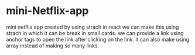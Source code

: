 # mini-Netflix-app
mini netflix app created by using strach in react
we can make this using strach in which it can be break in small cards.
we can provide a link using anchor tags to open the link after clicking on the link.
it can also make using array instead of making so many links.
